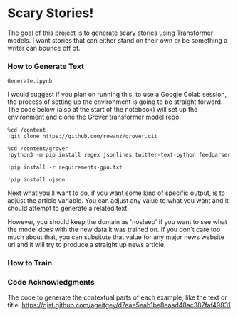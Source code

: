 # Scary Stories!

The goal of this project is to generate scary stories using Transformer models. I want stories that can either stand on their own or be something a writer can bounce off of.

### How to Generate Text

    Generate.ipynb

I would suggest if you plan on running this, to use a Google Colab session, the process of setting up the environment is going to be straight forward. The code below (also at the start of the notebook) will set up the environment and clone the Grover transformer model repo:

    %cd /content
    !git clone https://github.com/rowanz/grover.git

    %cd /content/grover
    !python3 -m pip install regex jsonlines twitter-text-python feedparser

    !pip install -r requirements-gpu.txt

    !pip install ujson

Next what you'll want to do, if you want some kind of specific output, is to adjust the article variable. You can adjust any value to what you want and it should attempt to generate a related text.

However, you should keep the domain as 'nosleep' if you want to see what the model does with the new data it was trained on. If you don't care too much about that, you can subsitute that value for any major news website url and it will try to produce a straight up news article. 

### How to Train

### Code Acknowledgments

The code to generate the contextual parts of each example, like the text or title.
https://gist.github.com/ageitgey/d7eae5eab1be8eaad48ac387faf49831
